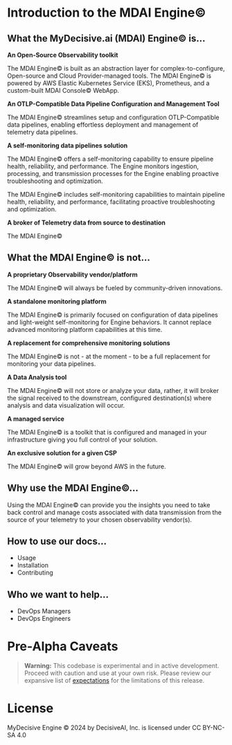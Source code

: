 
# Introduction to the MDAI Engine©

## What the MyDecisive.ai (MDAI) Engine© is...

**An Open-Source Observability toolkit**

The MDAI Engine© is built as an abstraction layer for complex-to-configure, Open-source and Cloud Provider-managed tools. The MDAI Engine© is powered by AWS Elastic Kubernetes Service (EKS), Prometheus, and a custom-built MDAI Console© WebApp.

**An OTLP-Compatible Data Pipeline Configuration and Management Tool**

The MDAI Engine© streamlines setup and configuration OTLP-Compatible data pipelines, enabling effortless deployment and management of telemetry data pipelines.

**A self-monitoring data pipelines solution**

The MDAI Engine© offers a self-monitoring capability to ensure pipeline health, reliability, and performance. The Engine monitors ingestion, processing, and transmission processes for the Engine enabling proactive troubleshooting and optimization.

The MDAI Engine© includes self-monitoring capabilities to maintain pipeline health, reliability, and performance, facilitating proactive troubleshooting and optimization.

**A broker of Telemetry data from source to destination**

The MDAI Engine© <TODO FILL OUT>


## What the MDAI Engine© is not...

**A proprietary Observability vendor/platform**

The MDAI Engine© will always be fueled by community-driven innovations.

**A standalone monitoring platform**

The MDAI Engine© is primarily focused on configuration of data pipelines and light-weight self-monitoring for Engine behaviors. It cannot replace advanced monitoring platform capabilities at this time.

**A replacement for comprehensive monitoring solutions**

The MDAI Engine© is not - at the moment - to be a full replacement for monitoring your data pipelines.

**A Data Analysis tool**

The MDAI Engine© will not store or analyze your data, rather, it will broker the signal received to the downstream, configured destination(s) where analysis and data visualization will occur.

**A managed service**

The MDAI Engine© is a toolkit that is configured and managed in your infrastructure giving you full control of your solution.

**An exclusive solution for a given CSP**

The MDAI Engine© will grow beyond AWS in the future.


## Why use the MDAI Engine©...
Using the MDAI Engine© can provide you the insights you need to take back control and manage costs associated with data transmission from the source of your telemetry to your chosen observability vendor(s).

## How to use our docs...
* Usage
* Installation
* Contributing

## Who we want to help...
* DevOps Managers
* DevOps Engineers

# Pre-Alpha Caveats
> **Warning:** This codebase is experimental and in active development. Proceed with caution and use at your own risk. Please review our expansive list of [expectations](./intro/Expectations.md) for the limitations of this release.

# License
MyDecisive Engine © 2024 by DecisiveAI, Inc. is licensed under CC BY-NC-SA 4.0
